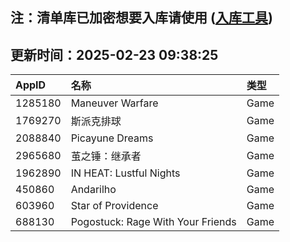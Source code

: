## 注：清单库已加密想要入库请使用 ([入库工具](https://github.com/BlankTMing/ManifestAutoUpdate/releases))

## 更新时间：2025-02-23 09:38:25
| AppID | 名称 | 类型  |
| :-------------------- | :----------------------------- | :----------- |
| 1285180 | Maneuver Warfare| Game |
| 1769270 | 斯派克排球| Game |
| 2088840 | Picayune Dreams| Game |
| 2965680 | 茧之锤：继承者| Game |
| 1962890 | IN HEAT: Lustful Nights| Game |
| 450860 | Andarilho| Game |
| 603960 | Star of Providence| Game |
| 688130 | Pogostuck: Rage With Your Friends| Game |
